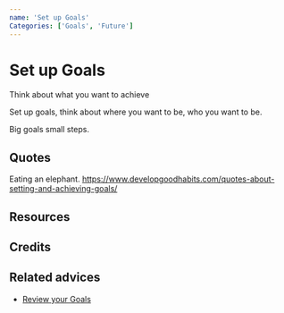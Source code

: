 ```yaml
---
name: 'Set up Goals'
Categories: ['Goals', 'Future']
---
```

# Set up Goals
Think about what you want to achieve

Set up goals, think about where you want to be, who you want to be.

Big goals small steps.

## Quotes

Eating an elephant.
https://www.developgoodhabits.com/quotes-about-setting-and-achieving-goals/
## Resources

## Credits

## Related advices

- [Review your Goals](../Review%20your%20Goals)
